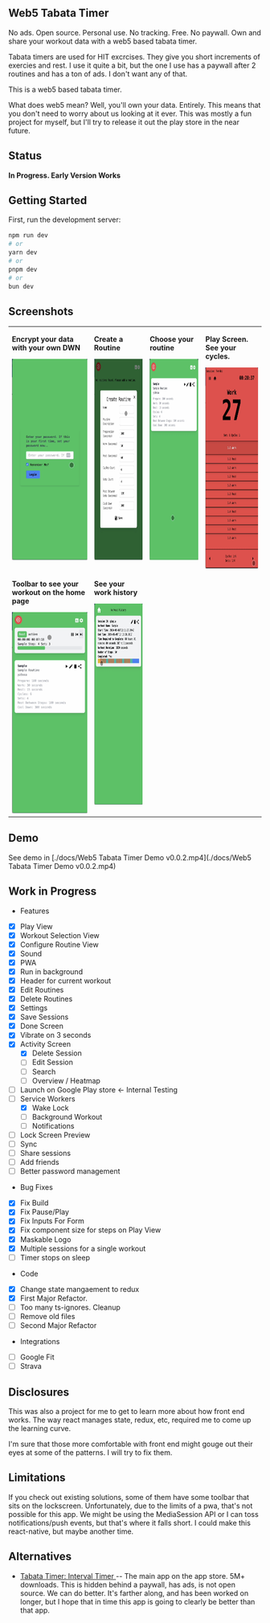 ## Web5 Tabata Timer

No ads. Open source. Personal use. No tracking. Free. No paywall. Own and share your workout data with a web5 based tabata timer.

Tabata timers are used for HIT excrcises. They give you short increments of
exercies and rest. I use it quite a bit, but the one I use has a paywall after 2
routines and has a ton of ads. I don't want any of that. 

This is a web5 based tabata timer.

What does web5 mean? Well, you'll own your data. Entirely. This means that you
don't need to worry about us looking at it ever. This was mostly a fun project
for myself, but I'll try to release it out the play store in the near future.

## Status

**In Progress. Early Version Works**

## Getting Started

First, run the development server:

```bash
npm run dev
# or
yarn dev
# or
pnpm dev
# or
bun dev
```

## Screenshots
<table>
<tr>
  <td valign="top">
    <p><strong>Encrypt your data with your own DWN</strong></p>
    <img src="./docs/screenshots/01.png" alt="Encrypt your data" height="400">
  </td>
  <td valign="top">
    <p><strong>Create a Routine</strong></p>
    <img src="./docs/screenshots/02.png" alt="Create a Routine" height="400">
  </td>
  <td valign="top">
    <p><strong>Choose your routine</strong></p>
    <img src="./docs/screenshots/07.png" alt="Choose your routine" height="400">
  </td>
  <td valign="top">
    <p><strong>Play Screen. See your cycles.</strong></p>
    <img src="./docs/screenshots/04.png" alt="Play Screen" height="400">
  </td>
</tr>
<tr>
  <td valign="top">
    <p><strong>Toolbar to see your workout on the home page</strong></p>
    <img src="./docs/screenshots/05.png" alt="Toolbar" height="400">
  </td>
  <td valign="top">
    <p><strong>See your work history</strong></p>
    <img src="./docs/screenshots/06.png" alt="Work History" height="400">
  </td>
</tr>
</table>

## Demo

See demo in [./docs/Web5 Tabata Timer Demo v0.0.2.mp4](./docs/Web5 Tabata Timer Demo v0.0.2.mp4)

## Work in Progress

* Features

- [x] Play View
- [x] Workout Selection View
- [x] Configure Routine View
- [x] Sound
- [x] PWA
- [x] Run in background 
- [x] Header for current workout
- [x] Edit Routines
- [x] Delete Routines
- [x] Settings
- [x] Save Sessions
- [x] Done Screen
- [x] Vibrate on 3 seconds
- [x] Activity Screen
  - [x] Delete Session
  - [ ] Edit Session
  - [ ] Search
  - [ ] Overview / Heatmap
- [ ] Launch on Google Play store <- Internal Testing
- [ ] Service Workers
  - [x] Wake Lock
  - [ ] Background Workout
  - [ ] Notifications
- [ ] Lock Screen Preview
- [ ] Sync 
- [ ] Share sessions
 - [ ] Add friends
- [ ] Better password management

* Bug Fixes

- [x] Fix Build 
- [x] Fix Pause/Play
- [x] Fix Inputs For Form
- [x] Fix component size for steps on Play View
- [x] Maskable Logo
- [x] Multiple sessions for a single workout
- [ ] Timer stops on sleep 
  
* Code

- [x] Change state mangaement to redux
- [x] First Major Refactor.
- [ ] Too many ts-ignores. Cleanup
- [ ] Remove old files
- [ ] Second Major Refactor

* Integrations

- [ ] Google Fit
- [ ] Strava

## Disclosures

This was also a project for me to get to learn more about how front end works. The way react manages state, redux, etc, required me to come up the learning curve. 

I'm sure that those more comfortable with front end might gouge out their eyes at some of the patterns. I will try to fix them.

## Limitations 

If you check out existing solutions, some of them have some toolbar that sits on the lockscreen. Unfortunately, due to the limits of a pwa, that's not possible for this app. We might be using the MediaSession API or I can toss notifications/push events, but that's where it falls short. I could make this react-native, but maybe another time.

## Alternatives

- [Tabata Timer: Interval Timer ](https://play.google.com/store/apps/details?id=com.evgeniysharafan.tabatatimer&hl=en&gl=US&google_abuse=GOOGLE_ABUSE_EXEMPTION%3DID%3Db350816d64fae8f3:TM%3D1714433385:C%3D%3E:IP%3D49.37.163.25-:S%3DnDI4qYnhbHEdeM3q0kSbaw%3B+path%3D/%3B+domain%3Dgoogle.com%3B+expires%3DTue,+30-Apr-2024+02:29:45+GMT) -- The main app on the app store. 5M+ downloads. This is hidden behind a paywall, has ads, is not open source. We can do better. It's farther along, and has been worked on longer, but I hope that in time this app is going to clearly be better than that app. 

